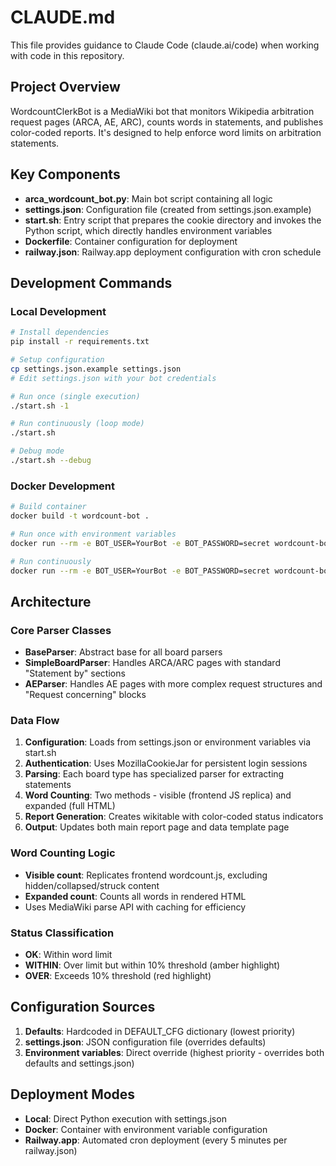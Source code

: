 # CLAUDE.md

This file provides guidance to Claude Code (claude.ai/code) when working with code in this repository.

## Project Overview

WordcountClerkBot is a MediaWiki bot that monitors Wikipedia arbitration request pages (ARCA, AE, ARC), counts words in statements, and publishes color-coded reports. It's designed to help enforce word limits on arbitration statements.

## Key Components

- **arca_wordcount_bot.py**: Main bot script containing all logic
- **settings.json**: Configuration file (created from settings.json.example)
- **start.sh**: Entry script that prepares the cookie directory and invokes the Python script, which directly handles environment variables
- **Dockerfile**: Container configuration for deployment
- **railway.json**: Railway.app deployment configuration with cron schedule

## Development Commands

### Local Development
```bash
# Install dependencies
pip install -r requirements.txt

# Setup configuration
cp settings.json.example settings.json
# Edit settings.json with your bot credentials

# Run once (single execution)
./start.sh -1

# Run continuously (loop mode)
./start.sh

# Debug mode
./start.sh --debug
```

### Docker Development
```bash
# Build container
docker build -t wordcount-bot .

# Run once with environment variables
docker run --rm -e BOT_USER=YourBot -e BOT_PASSWORD=secret wordcount-bot

# Run continuously
docker run --rm -e BOT_USER=YourBot -e BOT_PASSWORD=secret wordcount-bot --
```

## Architecture

### Core Parser Classes
- **BaseParser**: Abstract base for all board parsers
- **SimpleBoardParser**: Handles ARCA/ARC pages with standard "Statement by" sections
- **AEParser**: Handles AE pages with more complex request structures and "Request concerning" blocks

### Data Flow
1. **Configuration**: Loads from settings.json or environment variables via start.sh
2. **Authentication**: Uses MozillaCookieJar for persistent login sessions
3. **Parsing**: Each board type has specialized parser for extracting statements
4. **Word Counting**: Two methods - visible (frontend JS replica) and expanded (full HTML)
5. **Report Generation**: Creates wikitable with color-coded status indicators
6. **Output**: Updates both main report page and data template page

### Word Counting Logic
- **Visible count**: Replicates frontend wordcount.js, excluding hidden/collapsed/struck content
- **Expanded count**: Counts all words in rendered HTML
- Uses MediaWiki parse API with caching for efficiency

### Status Classification
- **OK**: Within word limit
- **WITHIN**: Over limit but within 10% threshold (amber highlight)
- **OVER**: Exceeds 10% threshold (red highlight)

## Configuration Sources
1. **Defaults**: Hardcoded in DEFAULT_CFG dictionary (lowest priority)
2. **settings.json**: JSON configuration file (overrides defaults)
3. **Environment variables**: Direct override (highest priority - overrides both defaults and settings.json)

## Deployment Modes
- **Local**: Direct Python execution with settings.json
- **Docker**: Container with environment variable configuration
- **Railway.app**: Automated cron deployment (every 5 minutes per railway.json)